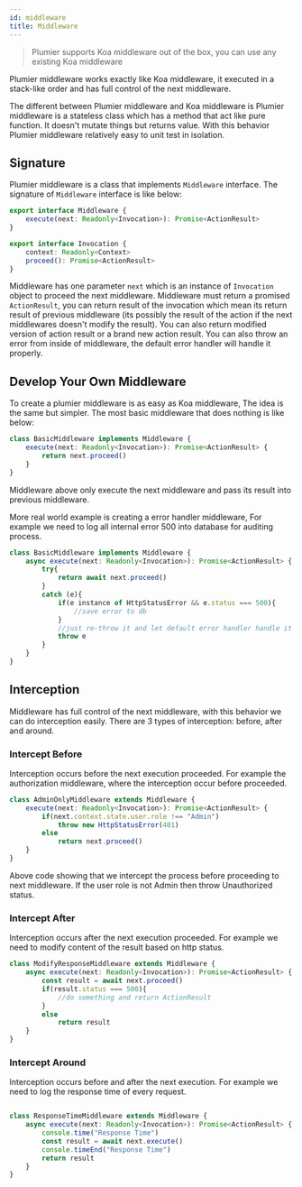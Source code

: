 ```yaml
---
id: middleware
title: Middleware
---
```


> Plumier supports Koa middleware out of the box, you can use any existing Koa middleware

Plumier middleware works exactly like Koa middleware, it executed in a stack-like order and has full control of the next middleware. 

The different between Plumier middleware and Koa middleware is Plumier middleware is a stateless class which has a method that act like pure function. It doesn't mutate things but returns value. With this behavior Plumier middleware relatively easy to unit test in isolation.

## Signature
Plumier middleware is a class that implements `Middleware` interface. The signature of `Middleware` interface is like below:

```typescript 
export interface Middleware {
    execute(next: Readonly<Invocation>): Promise<ActionResult>
}

export interface Invocation {
    context: Readonly<Context>
    proceed(): Promise<ActionResult>
}

```

Middleware has one parameter `next` which is an instance of `Invocation` object to proceed the next middleware. 
Middleware must return a promised `ActionResult`, you can return result of the invocation which mean its return 
result of previous middleware (its possibly the result of the action if the next middlewares doesn't modify the result). 
You can also return modified version of action result or a brand new action result. You can also throw an error from 
inside of middleware, the default error handler will handle it properly.

## Develop Your Own Middleware
To create a plumier middleware is as easy as Koa middleware, The idea is the same but simpler. The most basic middleware that does nothing is like below:

```typescript
class BasicMiddleware implements Middleware {
    execute(next: Readonly<Invocation>): Promise<ActionResult> {
        return next.proceed()
    }
}
```

Middleware above only execute the next middleware and pass its result into previous middleware. 

More real world example is creating a error handler middleware, For example we need to log all internal error 500
into database for auditing process.

```typescript
class BasicMiddleware implements Middleware {
    async execute(next: Readonly<Invocation>): Promise<ActionResult> {
        try{
            return await next.proceed()
        }
        catch (e){
            if(e instance of HttpStatusError && e.status === 500){
                //save error to db
            }
            //just re-throw it and let default error handler handle it
            throw e
        }
    }
}
```

## Interception 
Middleware has full control of the next middleware, with this behavior we can do interception easily. 
There are 3 types of interception: before, after and around.

### Intercept Before 
Interception occurs before the next execution proceeded. For example the authorization middleware, 
where the interception occur before proceeded. 

```typescript
class AdminOnlyMiddleware extends Middleware {
    execute(next: Readonly<Invocation>): Promise<ActionResult> {
        if(next.context.state.user.role !== "Admin")
            throw new HttpStatusError(401)
        else
            return next.proceed()
    }
}
```

Above code showing that we intercept the process before proceeding to next middleware. If the user role 
is not Admin then throw Unauthorized status.

### Intercept After
Interception occurs after the next execution proceeded. For example we need to modify content of the result 
based on http status.

```typescript
class ModifyResponseMiddleware extends Middleware {
    async execute(next: Readonly<Invocation>): Promise<ActionResult> {
        const result = await next.proceed()
        if(result.status === 500){
            //do something and return ActionResult
        }
        else
            return result
    }
}
```

### Intercept Around
Interception occurs before and after the next execution. For example we need to log the response time of every request.

```typescript 

class ResponseTimeMiddleware extends Middleware {
    async execute(next: Readonly<Invocation>): Promise<ActionResult> {
        console.time("Response Time")
        const result = await next.execute()
        console.timeEnd("Response Time")
        return result
    }
}
```
